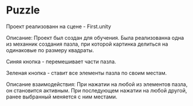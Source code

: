 # Puzzle

Проект реализованн на сцене - First.unity

Описание:
  Проект был создан для обучения. Была реализованна одна из механник создания пазла, при которой картинка делиться на одинаковые по размеру квадраты.
  
  Синяя кнопка - перемешивает части пазла.
  
  Зеленая кнопка - ставит все элементы пазла по своим местам.
  
  
Описание взаимодействия:
  При нажатии на любой из элементов пазла, он становится активным. При последующем нажатии на любой другой, ранее выбранный меняется с ним местами.
